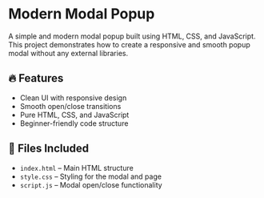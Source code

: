 # Modern Modal Popup

A simple and modern modal popup built using HTML, CSS, and JavaScript. This project demonstrates how to create a responsive and smooth popup modal without any external libraries.

## 🔥 Features

- Clean UI with responsive design
- Smooth open/close transitions
- Pure HTML, CSS, and JavaScript
- Beginner-friendly code structure

## 📁 Files Included

- `index.html` – Main HTML structure
- `style.css` – Styling for the modal and page
- `script.js` – Modal open/close functionality


